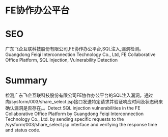 # FE协作办公平台
# SEO
广东飞企互联科技股份有限公司,FE协作办公平台,SQL注入,漏洞检测。Guangdong Feiqi Interconnection Technology Co., Ltd, FE Collaborative Office Platform, SQL Injection, Vulnerability Detection
# Summary
检测广东飞企互联科技股份有限公司FE协作办公平台的SQL注入漏洞，通过向/sysform/003/share_select.jsp接口发送特定请求并验证响应时间及状态码来确认漏洞是否存在。。Detect SQL injection vulnerabilities in the FE Collaborative Office Platform by Guangdong Feiqi Interconnection Technology Co., Ltd. by sending specific requests to the /sysform/003/share_select.jsp interface and verifying the response time and status code.
